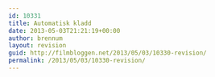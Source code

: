 ```yaml
---
id: 10331
title: Automatisk kladd
date: 2013-05-03T21:21:19+00:00
author: brennum
layout: revision
guid: http://filmbloggen.net/2013/05/03/10330-revision/
permalink: /2013/05/03/10330-revision/
---
```

